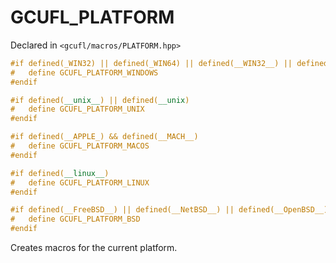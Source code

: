 # GCUFL_PLATFORM
Declared in `<gcufl/macros/PLATFORM.hpp>`
```cpp
#if defined(_WIN32) || defined(_WIN64) || defined(__WIN32__) || defined(__WINDOWS__)
#	define GCUFL_PLATFORM_WINDOWS
#endif

#if defined(__unix__) || defined(__unix)
#	define GCUFL_PLATFORM_UNIX
#endif

#if defined(__APPLE_) && defined(__MACH__)
#	define GCUFL_PLATFORM_MACOS
#endif

#if defined(__linux__)
#	define GCUFL_PLATFORM_LINUX
#endif

#if defined(__FreeBSD__) || defined(__NetBSD__) || defined(__OpenBSD__) || defined(__bsdi__) || defined(__DragonFly__)
#	define GCUFL_PLATFORM_BSD
#endif
```
Creates macros for the current platform.

